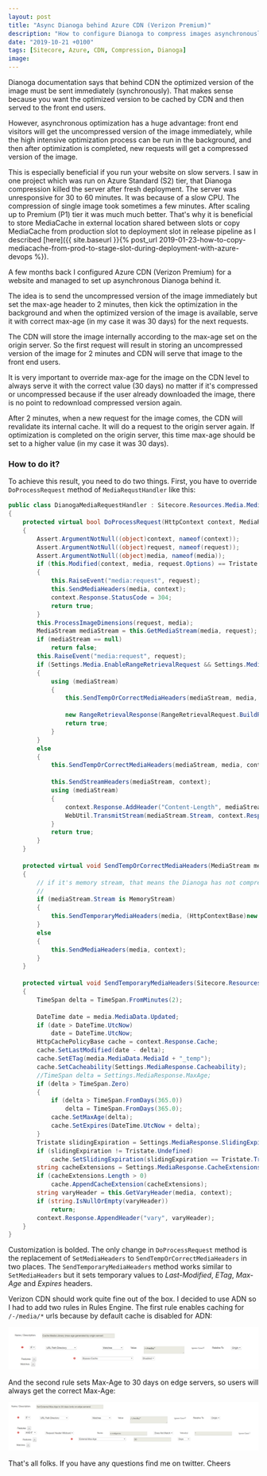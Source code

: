```yaml
---
layout: post
title: "Async Dianoga behind Azure CDN (Verizon Premium)"
description: "How to configure Dianoga to compress images asynchronously behind CDN."
date: "2019-10-21 +0100"
tags: [Sitecore, Azure, CDN, Compression, Dianoga]
image:
---
```

Dianoga documentation says that behind CDN the optimized version of the image must be sent immediately (synchronously). That makes sense because you want the optimized version to be cached by CDN and then served to the front end users.

However, asynchronous optimization has a huge advantage: front end visitors will get the uncompressed version of the image immediately, while the high intensive optimization process can be run in the background, and then after optimization is completed, new requests will get a compressed version of the image.

This is especially beneficial if you run your website on slow servers. I saw in one project which was run on Azure Standard (S2) tier, that Dianoga compression killed the server after fresh deployment. The server was unresponsive for 30 to 60 minutes. It was because of a slow CPU. The compression of single image took sometimes a few minutes. After scaling up to Premium (P1) tier it was much much better. That's why it is beneficial to store MediaCache in external location shared between slots or copy MediaCache from production slot to deployment slot in release pipeline as I described [here]({{ site.baseurl }}{% post_url 2019-01-23-how-to-copy-mediacache-from-prod-to-stage-slot-during-deployment-with-azure-devops %}).

A few months back I configured Azure CDN (Verizon Premium) for a website and managed to set up asynchronous Dianoga behind it.

The idea is to send the uncompressed version of the image immediately but set the max-age header to 2 minutes, then kick the optimization in the background and when the optimized version of the image is available, serve it with correct max-age (in my case it was 30 days) for the next requests.

The CDN will store the image internally according to the max-age set on the origin server. So the first request will result in storing an uncompressed version of the image for 2 minutes and CDN will serve that image to the front end users.

It is very important to override max-age for the image on the CDN level to always serve it with the correct value (30 days) no matter if it's compressed or uncompressed because if the user already downloaded the image, there is no point to redownload compressed version again.

After 2 minutes, when a new request for the image comes, the CDN will revalidate its internal cache. It will do a request to the origin server again. If optimization is completed on the origin server, this time max-age should be set to a higher value (in my case it was 30 days).

### How to do it?

To achieve this result, you need to do two things. First, you have to override `DoProcessRequest` method of `MediaRequstHandler` like this:

``` cs
public class DianogaMediaRequestHandler : Sitecore.Resources.Media.MediaRequestHandler
{
    protected virtual bool DoProcessRequest(HttpContext context, MediaRequest request, Sitecore.Resources.Media.Media media)
    {
        Assert.ArgumentNotNull((object)context, nameof(context));
        Assert.ArgumentNotNull((object)request, nameof(request));
        Assert.ArgumentNotNull((object)media, nameof(media));
        if (this.Modified(context, media, request.Options) == Tristate.False)
        {
            this.RaiseEvent("media:request", request);
            this.SendMediaHeaders(media, context);
            context.Response.StatusCode = 304;
            return true;
        }
        this.ProcessImageDimensions(request, media);
        MediaStream mediaStream = this.GetMediaStream(media, request);
        if (mediaStream == null)
            return false;
        this.RaiseEvent("media:request", request);
        if (Settings.Media.EnableRangeRetrievalRequest && Settings.Media.CachingEnabled)
        {
            using (mediaStream)
            {
                this.SendTempOrCorrectMediaHeaders(mediaStream, media, context);

                new RangeRetrievalResponse(RangeRetrievalRequest.BuildRequest(context, media), mediaStream).ExecuteRequest(context);
                return true;
            }
        }
        else
        {
            this.SendTempOrCorrectMediaHeaders(mediaStream, media, context);

            this.SendStreamHeaders(mediaStream, context);
            using (mediaStream)
            {
                context.Response.AddHeader("Content-Length", mediaStream.Stream.Length.ToString());
                WebUtil.TransmitStream(mediaStream.Stream, context.Response, Settings.Media.StreamBufferSize);
            }
            return true;
        }
    }
    
    protected virtual void SendTempOrCorrectMediaHeaders(MediaStream mediaStream, Sitecore.Resources.Media.Media media, HttpContext context)
    {
        // if it's memory stream, that means the Dianoga has not compressed image yet
        // 
        if (mediaStream.Stream is MemoryStream)
        {
            this.SendTemporaryMediaHeaders(media, (HttpContextBase)new HttpContextWrapper(context));
        }
        else
        {
            this.SendMediaHeaders(media, context);
        }
    }
    
    protected virtual void SendTemporaryMediaHeaders(Sitecore.Resources.Media.Media media, HttpContextBase context)
    {
        TimeSpan delta = TimeSpan.FromMinutes(2);

        DateTime date = media.MediaData.Updated;
        if (date > DateTime.UtcNow)
            date = DateTime.UtcNow;
        HttpCachePolicyBase cache = context.Response.Cache;
        cache.SetLastModified(date - delta);
        cache.SetETag(media.MediaData.MediaId + "_temp");
        cache.SetCacheability(Settings.MediaResponse.Cacheability);
        //TimeSpan delta = Settings.MediaResponse.MaxAge;
        if (delta > TimeSpan.Zero)
        {
            if (delta > TimeSpan.FromDays(365.0))
                delta = TimeSpan.FromDays(365.0);
            cache.SetMaxAge(delta);
            cache.SetExpires(DateTime.UtcNow + delta);
        }
        Tristate slidingExpiration = Settings.MediaResponse.SlidingExpiration;
        if (slidingExpiration != Tristate.Undefined)
            cache.SetSlidingExpiration(slidingExpiration == Tristate.True);
        string cacheExtensions = Settings.MediaResponse.CacheExtensions;
        if (cacheExtensions.Length > 0)
            cache.AppendCacheExtension(cacheExtensions);
        string varyHeader = this.GetVaryHeader(media, context);
        if (string.IsNullOrEmpty(varyHeader))
            return;
        context.Response.AppendHeader("vary", varyHeader);
    }
}
```

Customization is bolded. The only change in `DoProcessRequest` method is the replacement of `SetMediaHeaders` to `SendTempOrCorrectMediaHeaders` in two places. The `SendTemporaryMediaHeaders` method works similar to `SetMediaHeaders` but it sets temporary values to *Last-Modified*, *ETag*, *Max-Age* and *Expires* headers.

Verizon CDN should work quite fine out of the box. I decided to use ADN so I had to add two rules in Rules Engine. The first rule enables caching for `/-/media/*` urls because by default cache is disabled for ADN:

![Rule 1](/assets/images/posts/033/rule-1.jpg)

 And the second rule sets Max-Age to 30 days on edge servers, so users will always get the correct Max-Age:

 ![Rule 2](/assets/images/posts/033/rule-2.jpg)

 That's all folks. If you have any questions find me on twitter. Cheers